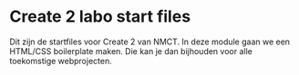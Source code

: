 # Create 2 labo start files
Dit zijn de startfiles voor Create 2 van NMCT. In deze module gaan we een HTML/CSS boilerplate maken. Die kan je dan bijhouden voor alle toekomstige webprojecten.
